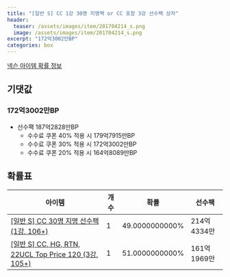 ```yaml
---
title: "[일반 S] CC 1강 30명 지명팩 or CC 포함 3강 선수팩 상자"
header:
  teaser: /assets/images/item/201704214_s.png
  image: /assets/images/item/201704214_s.png
excerpt: "172억3002만BP"
categories: box
---
```

[넥슨 아이템 확률 정보](http://iteminfo.nexon.com/probability/fco?sn=7460)

## 기댓값
### 172억3002만BP
- 선수팩 187억2828만BP
  - 수수료 쿠폰 40% 적용 시 179억7915만BP
  - 수수료 쿠폰 30% 적용 시 172억3002만BP
  - 수수료 쿠폰 20% 적용 시 164억8089만BP


## 확률표

|아이템|개수|확률|선수팩|
|---|---|---|---|
|[[일반 S] CC 30명 지명 선수팩 (1강, 106+)](/player/7404)|1|49.0000000000%|214억4334만|
|[[일반 S] CC, HG, RTN, 22UCL Top Price 120 (3강, 105+)](/player/7405)|1|51.0000000000%|161억1969만|
